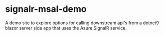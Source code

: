 # signalr-msal-demo
A demo site to explore options for calling downstream api's from a dotnet9 blazor server side app that uses the Azure SignalR service.
